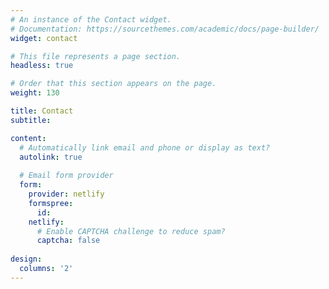 ```yaml
---
# An instance of the Contact widget.
# Documentation: https://sourcethemes.com/academic/docs/page-builder/
widget: contact

# This file represents a page section.
headless: true

# Order that this section appears on the page.
weight: 130

title: Contact
subtitle:

content:
  # Automatically link email and phone or display as text?
  autolink: true
  
  # Email form provider
  form:
    provider: netlify
    formspree:
      id:
    netlify:
      # Enable CAPTCHA challenge to reduce spam?
      captcha: false
  
design:
  columns: '2'
---
```

<script type="text/javascript" id="clustrmaps" src="//clustrmaps.com/map_v2.js?d=EsELmPCZFTCNryTIcce3mpoHBeR1oFsXmXHmzhlmv9Q"></script><br>